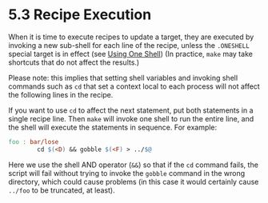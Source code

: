# 5.3 Recipe Execution

When it is time to execute recipes to update a target, they are executed by invoking a new sub-shell for each line of the recipe, unless the `.ONESHELL` special target is in effect (see [Using One Shell](./one-shell)) (In practice, `make` may take shortcuts that do not affect the results.)

Please note: this implies that setting shell variables and invoking shell commands such as `cd` that set a context local to each process will not affect the following lines in the recipe.

If you want to use `cd` to affect the next statement, put both statements in a single recipe line.
Then `make` will invoke one shell to run the entire line, and the shell will execute the statements in sequence.
For example:

```makefile
foo : bar/lose
        cd $(<D) && gobble $(<F) > ../$@
```

Here we use the shell AND operator (`&&`) so that if the `cd` command fails, the script will fail without trying to invoke the `gobble` command in the wrong directory, which could cause problems (in this case it would certainly cause `../foo` to be truncated, at least).
